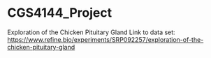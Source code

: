 # CGS4144_Project

 Exploration of the Chicken Pituitary Gland
  Link to data set: https://www.refine.bio/experiments/SRP092257/exploration-of-the-chicken-pituitary-gland 
